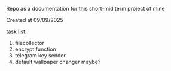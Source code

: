 Repo as a documentation for this short-mid term project of mine

Created at 09/09/2025

task list:
1. filecollector
2. encrypt function
3. telegram key sender
4. default wallpaper changer maybe?
